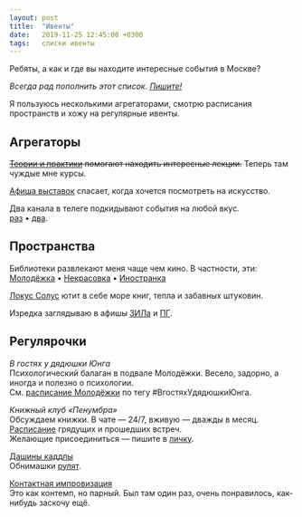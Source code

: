 ```yaml
---
layout: post
title:  "Ивенты"
date:   2019-11-25 12:45:00 +0300
tags: 	списки ивенты
---
```

Ребяты, а как и где вы находите интересные события в Москве?

_Всегда рад пополнить этот список. [Пишите!](https://t.me/trulden)_

Я пользуюсь несколькими агрегаторами, смотрю расписания пространств и хожу на регулярные ивенты.

## Агрегаторы

~~[Теории и практики](https://theoryandpractice.ru/) помогают находить интересные лекции.~~ Теперь там чуждые мне курсы.

[Афиша выставок](https://www.afisha.ru/msk/exhibitions/) спасает, когда хочется посмотреть на искусство.

Два канала в телеге подкидывают события на любой вкус.    
	[раз](https://t.me/privetpoidem) • [два](https://t.me/moskvafree).

## Пространства

Библиотеки развлекают меня чаще чем кино. В частности, эти:   
[Молодёжка](http://www.rgub.ru/schedule/) • [Некрасовка](http://www.nekrasovka.ru/afisha) • [Иностранка](https://libfl.ru/ru/events)

[Локус Солус](https://vk.com/locus_solus) ютит в себе море книг, тепла и забавных штуковин. 

Изредка заглядываю в афишы [ЗИЛа](http://zilcc.ru/afisha/) и [ПГ](https://park-gorkogo.com/events).

## Регулярочки

_В гостях у дядюшки Юнга_    
	Психологический балаган в подвале Молодёжки. Весело, задорно, а иногда и полезно о психологии.    
	См. [расписание Молодёжки](http://www.rgub.ru/schedule/) по тегу #ВгостяхУдядюшкиЮнга.

_Книжный клуб «Пенумбра»_    
	Обсуждаем книжки. В чате — 24/7, вживую — дважды в месяц. [Расписание](https://kirillsmirnov1.github.io/r/penumbra-calendar.html) грядущих и прошедших встреч.    
	Желающие присоединиться — пишите в [личку](https://t.me/trulden).

[Дашины каддлы](https://t.me/cuddlepartymoscow)    
	Обнимашки [рулят]({{site.url}}/dasha-cuddles). 

[Контактная импровизация](http://www.contactimprovisation.ru/)    
	Это как контемп, но парный. Был там один раз, очень понравилось, как-нибудь заскочу ещё.
